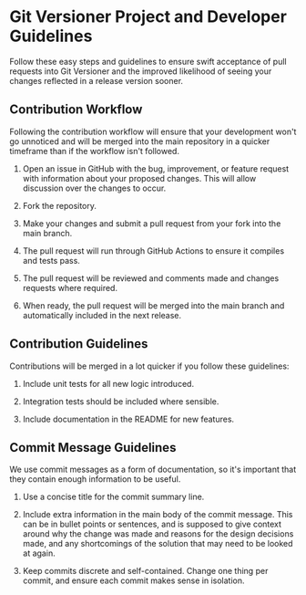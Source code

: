 # Git Versioner Project and Developer Guidelines

Follow these easy steps and guidelines to ensure swift acceptance of pull requests into Git Versioner and the improved
likelihood of seeing your changes reflected in a release version sooner.

## Contribution Workflow

Following the contribution workflow will ensure that your development won't go unnoticed and will be merged into the
main repository in a quicker timeframe than if the workflow isn't followed.

1. Open an issue in GitHub with the bug, improvement, or feature request with information about your proposed changes.
   This will allow discussion over the changes to occur.

2. Fork the repository.

3. Make your changes and submit a pull request from your fork into the main branch.

4. The pull request will run through GitHub Actions to ensure it compiles and tests pass.

5. The pull request will be reviewed and comments made and changes requests where required.

6. When ready, the pull request will be merged into the main branch and automatically included in the next release.

## Contribution Guidelines

Contributions will be merged in a lot quicker if you follow these guidelines:

1. Include unit tests for all new logic introduced.

2. Integration tests should be included where sensible.

3. Include documentation in the README for new features.

## Commit Message Guidelines

We use commit messages as a form of documentation, so it's important that they contain enough information to be useful.

1. Use a concise title for the commit summary line.

2. Include extra information in the main body of the commit message. This can be in bullet points or sentences, and is
   supposed to give context around why the change was made and reasons for the design decisions made, and any
   shortcomings of the solution that may need to be looked at again.

3. Keep commits discrete and self-contained. Change one thing per commit, and ensure each commit makes sense in
   isolation.
